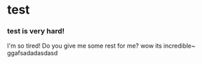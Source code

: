 # test
### test is very hard!
I'm so tired! Do you give me some rest for me?
wow its incredible~
ggafsadadasdasd


